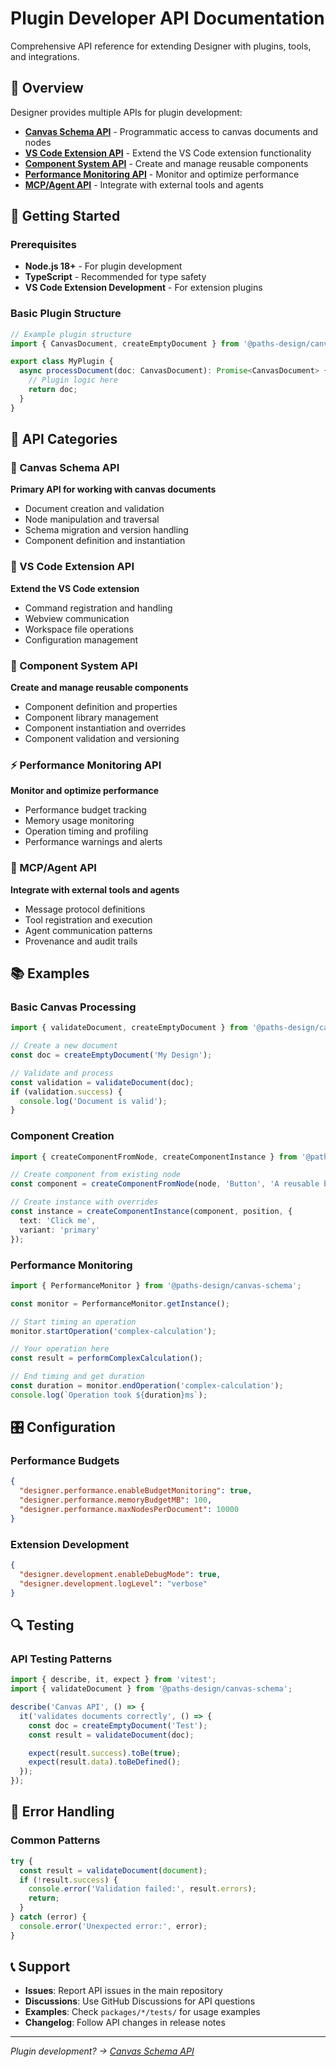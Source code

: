 # Plugin Developer API Documentation

Comprehensive API reference for extending Designer with plugins, tools, and integrations.

## 🎯 Overview

Designer provides multiple APIs for plugin development:

- **[Canvas Schema API](./canvas-schema.md)** - Programmatic access to canvas documents and nodes
- **[VS Code Extension API](./vscode-extension.md)** - Extend the VS Code extension functionality
- **[Component System API](./components.md)** - Create and manage reusable components
- **[Performance Monitoring API](./performance.md)** - Monitor and optimize performance
- **[MCP/Agent API](./mcp-agent.md)** - Integrate with external tools and agents

## 🚀 Getting Started

### Prerequisites
- **Node.js 18+** - For plugin development
- **TypeScript** - Recommended for type safety
- **VS Code Extension Development** - For extension plugins

### Basic Plugin Structure
```typescript
// Example plugin structure
import { CanvasDocument, createEmptyDocument } from '@paths-design/canvas-schema';

export class MyPlugin {
  async processDocument(doc: CanvasDocument): Promise<CanvasDocument> {
    // Plugin logic here
    return doc;
  }
}
```

## 🔧 API Categories

### 📄 Canvas Schema API
**Primary API for working with canvas documents**
- Document creation and validation
- Node manipulation and traversal
- Schema migration and version handling
- Component definition and instantiation

### 🔌 VS Code Extension API
**Extend the VS Code extension**
- Command registration and handling
- Webview communication
- Workspace file operations
- Configuration management

### 🧩 Component System API
**Create and manage reusable components**
- Component definition and properties
- Component library management
- Component instantiation and overrides
- Component validation and versioning

### ⚡ Performance Monitoring API
**Monitor and optimize performance**
- Performance budget tracking
- Memory usage monitoring
- Operation timing and profiling
- Performance warnings and alerts

### 🤖 MCP/Agent API
**Integrate with external tools and agents**
- Message protocol definitions
- Tool registration and execution
- Agent communication patterns
- Provenance and audit trails

## 📚 Examples

### Basic Canvas Processing
```typescript
import { validateDocument, createEmptyDocument } from '@paths-design/canvas-schema';

// Create a new document
const doc = createEmptyDocument('My Design');

// Validate and process
const validation = validateDocument(doc);
if (validation.success) {
  console.log('Document is valid');
}
```

### Component Creation
```typescript
import { createComponentFromNode, createComponentInstance } from '@paths-design/canvas-schema';

// Create component from existing node
const component = createComponentFromNode(node, 'Button', 'A reusable button');

// Create instance with overrides
const instance = createComponentInstance(component, position, {
  text: 'Click me',
  variant: 'primary'
});
```

### Performance Monitoring
```typescript
import { PerformanceMonitor } from '@paths-design/canvas-schema';

const monitor = PerformanceMonitor.getInstance();

// Start timing an operation
monitor.startOperation('complex-calculation');

// Your operation here
const result = performComplexCalculation();

// End timing and get duration
const duration = monitor.endOperation('complex-calculation');
console.log(`Operation took ${duration}ms`);
```

## 🎛️ Configuration

### Performance Budgets
```json
{
  "designer.performance.enableBudgetMonitoring": true,
  "designer.performance.memoryBudgetMB": 100,
  "designer.performance.maxNodesPerDocument": 10000
}
```

### Extension Development
```json
{
  "designer.development.enableDebugMode": true,
  "designer.development.logLevel": "verbose"
}
```

## 🔍 Testing

### API Testing Patterns
```typescript
import { describe, it, expect } from 'vitest';
import { validateDocument } from '@paths-design/canvas-schema';

describe('Canvas API', () => {
  it('validates documents correctly', () => {
    const doc = createEmptyDocument('Test');
    const result = validateDocument(doc);

    expect(result.success).toBe(true);
    expect(result.data).toBeDefined();
  });
});
```

## 🚨 Error Handling

### Common Patterns
```typescript
try {
  const result = validateDocument(document);
  if (!result.success) {
    console.error('Validation failed:', result.errors);
    return;
  }
} catch (error) {
  console.error('Unexpected error:', error);
}
```

## 📞 Support

- **Issues**: Report API issues in the main repository
- **Discussions**: Use GitHub Discussions for API questions
- **Examples**: Check `packages/*/tests/` for usage examples
- **Changelog**: Follow API changes in release notes

---

*Plugin development? → [Canvas Schema API](./canvas-schema.md)*
